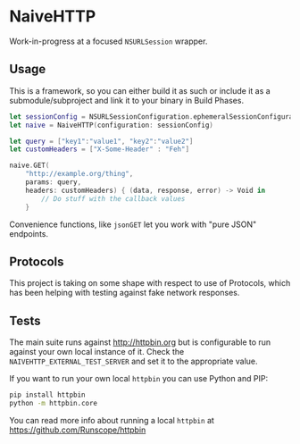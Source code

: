 # NaiveHTTP

Work-in-progress at a focused `NSURLSession` wrapper.

## Usage

This is a framework, so you can either build it as such or include it as a submodule/subproject and link it to your binary in Build Phases.

```swift
let sessionConfig = NSURLSessionConfiguration.ephemeralSessionConfiguration()
let naive = NaiveHTTP(configuration: sessionConfig)

let query = ["key1":"value1", "key2":"value2"]
let customHeaders = ["X-Some-Header" : "Feh"]

naive.GET(
    "http://example.org/thing", 
    params: query,
    headers: customHeaders) { (data, response, error) -> Void in
        // Do stuff with the callback values
    }
```

Convenience functions, like `jsonGET` let you work with "pure JSON" endpoints.

## Protocols

This project is taking on some shape with respect to use of Protocols, which has been helping with testing against fake network responses.

## Tests

The main suite runs against <http://httpbin.org> but is configurable to run against your own local instance of it. Check the `NAIVEHTTP_EXTERNAL_TEST_SERVER` and set it to the appropriate value.

If you want to run your own local `httpbin` you can use Python and PIP:

```sh
pip install httpbin
python -m httpbin.core
```

You can read more info about running a local `httpbin` at <https://github.com/Runscope/httpbin>



